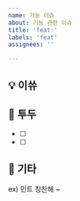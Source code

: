 ```yaml
---
name: 기능 이슈
about: 기능 관련 이슈
title: 'feat:'
labels: 'feat'
assignees: ''

---
```


## 💡 이쓔
<!--어떤 작업을 하는지 작성해주세요.-->

## 📝 투두
<!-- 상세한 작업으로 구분하여 나누어주세요. -->
- [ ] 
- [ ]

## 🎸 기타
<!--추가로 하고싶은 말을 작성해주세요.-->
ex) 민트 칭찬해 ~
